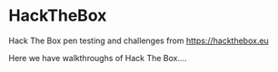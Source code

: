 # HackTheBox
Hack The Box pen testing and challenges from https://hackthebox.eu

Here we have walkthroughs of Hack The Box....